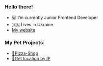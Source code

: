 ### Hello there!
- 💻 I’m currently Junior Frontend Developer
- 🇺🇦 Lives in Ukraine
- [My website](https://pryshchenko.github.io/pryshchenko/)
### My Pet Projects:
- [🍕Pizza-Shop](https://pryshchenko.github.io/pizza-shop/)
- [📍Get location by IP](https://pryshchenko.github.io/GetLocationByIP/)

